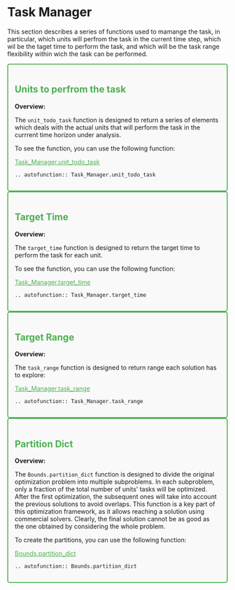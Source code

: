 # Task Manager
This section describes a series of functions used to mamange the task, in particular, which units will perfrom the task in the current time step, which wil be the taget time to perform the task, and which will be the task range flexibility within wich the task can be performed.

<div style="border: 2px solid #4CAF50; padding: 15px; background-color: #f9f9f9; border-radius: 5px;">
  <h2 style="color: #4CAF50;">Units to perfrom the task</h2>
  <p><strong>Overview:</strong></p>
  <p>The <code>unit_todo_task</code> function is designed to return a series of elements which deals with the actual units that will perform the task in the currrent time horizon under analysis.</p>
  <p>To see the function, you can use the following function:</p>
  <p><a href="https://github.com/fsartore/Schedule_MIL_optimization_pyomo/blob/main/Task_Manager.py#L5-L40" target="_blank" style="color: #4CAF50;">Task_Manager.unit_todo_task</a></p>

```{eval-rst}
.. autofunction:: Task_Manager.unit_todo_task
```
</div>

<div style="border: 2px solid #4CAF50; padding: 15px; background-color: #f9f9f9; border-radius: 5px;">
  <h2 style="color: #4CAF50;">Target Time</h2>
  <p><strong>Overview:</strong></p>
  <p>The <code>target_time</code> function is designed to return the target time to perform the task for each unit.</p>
  <p>To see the function, you can use the following function:</p>
  <p><a href="https://github.com/fsartore/Schedule_MIL_optimization_pyomo/blob/main/Task_Manager.py#L44-L73" target="_blank" style="color: #4CAF50;">Task_Manager.target_time</a></p>

```{eval-rst}
.. autofunction:: Task_Manager.target_time
```
</div>

<div style="border: 2px solid #4CAF50; padding: 15px; background-color: #f9f9f9; border-radius: 5px;">
  <h2 style="color: #4CAF50;">Target Range</h2>
  <p><strong>Overview:</strong></p>
  <p>The <code>task_range</code> function is designed to return range each solution has to explore:</p>
  <p><a href="https://github.com/fsartore/Schedule_MIL_optimization_pyomo/blob/main/Task_Manager.py#L76-L135" target="_blank" style="color: #4CAF50;">Task_Manager.task_range</a></p>

```{eval-rst}
.. autofunction:: Task_Manager.task_range
```
</div>

<div style="border: 2px solid #4CAF50; padding: 15px; background-color: #f9f9f9; border-radius: 5px;">
  <h2 style="color: #4CAF50;">Partition Dict</h2>
  <p><strong>Overview:</strong></p>
  <p>The <code>Bounds.partition_dict</code> function is designed to divide the original optimization problem into multiple subproblems. In each subproblem, only a fraction of the total number of units' tasks will be optimized. After the first optimization, the subsequent ones will take into account the previous solutions to avoid overlaps. 
  This function is a key part of this optimization framework, as it allows reaching a solution using commercial solvers. Clearly, the final solution cannot be as good as the one obtained by considering the whole problem.</p>
  <p>To create the partitions, you can use the following function:</p>
  <p><a href="https://github.com/fsartore/Schedule_MIL_optimization_pyomo/blob/main/Bounds.py#L6-L33" target="_blank" style="color: #4CAF50;">Bounds.partition_dict</a></p>

```{eval-rst}
.. autofunction:: Bounds.partition_dict
```
</div>
